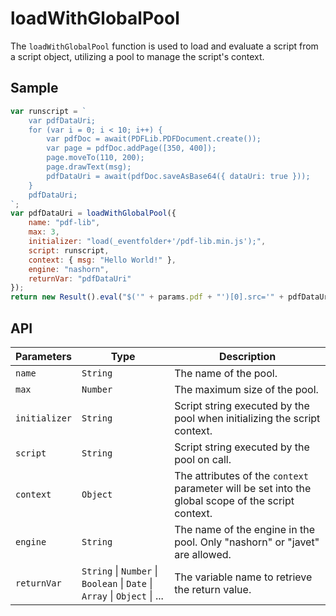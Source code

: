# loadWithGlobalPool

The `loadWithGlobalPool` function is used to load and evaluate a script from a script object, utilizing a pool to manage the script's context.

## Sample

```javascript
var runscript = `
    var pdfDataUri;
    for (var i = 0; i < 10; i++) {
        var pdfDoc = await(PDFLib.PDFDocument.create());
        var page = pdfDoc.addPage([350, 400]);
        page.moveTo(110, 200);
        page.drawText(msg);
        pdfDataUri = await(pdfDoc.saveAsBase64({ dataUri: true }));
    }
    pdfDataUri;
`;
var pdfDataUri = loadWithGlobalPool({
    name: "pdf-lib",
    max: 3,
    initializer: "load(_eventfolder+'/pdf-lib.min.js');",
    script: runscript,
    context: { msg: "Hello World!" },
    engine: "nashorn",
    returnVar: "pdfDataUri"
});
return new Result().eval("$('" + params.pdf + "')[0].src='" + pdfDataUri + "'");
```
## API

| Parameters | Type | Description |
|---|---|---|
| `name` | `String` | The name of the pool. |
| `max` | `Number` | The maximum size of the pool. |
| `initializer` | `String` | Script string executed by the pool when initializing the script context. |
| `script` | `String` | Script string executed by the pool on call. |
| `context` | `Object` | The attributes of the `context` parameter will be set into the global scope of the script context. |
| `engine` | `String` | The name of the engine in the pool. Only "nashorn" or "javet" are allowed. |
| `returnVar` | `String` \| `Number` \| `Boolean` \| `Date` \| `Array` \| `Object` \| ...  | The variable name to retrieve the return value. |
